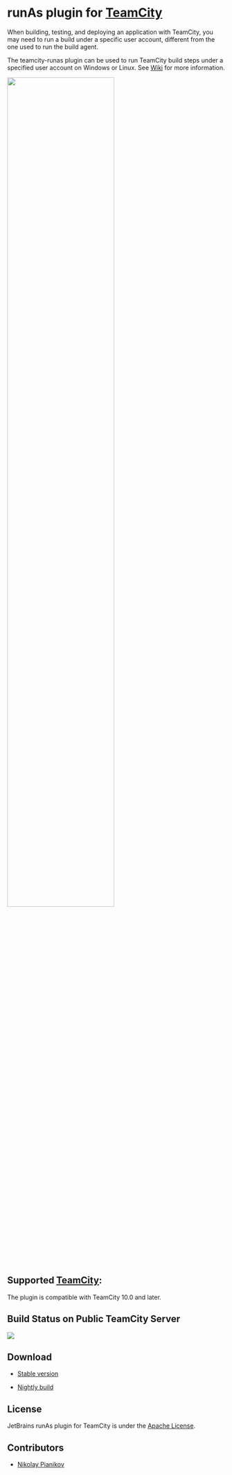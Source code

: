 # runAs plugin for [TeamCity](https://www.jetbrains.com/teamcity/)

When building, testing, and deploying an application with TeamCity, you may need to run a build under a specific user account, different from the one used to run the build agent.

The teamcity-runas plugin can be used to run TeamCity build steps under a specified user account on Windows or Linux. See [Wiki](https://github.com/JetBrains/teamcity-runas-plugin/wiki) for more information.

<img src="https://github.com/JetBrains/teamcity-runas-plugin/blob/master/docs/RunAs.png" width="70%" height="70%"/>

## Supported [TeamCity](https://www.jetbrains.com/teamcity/):

The plugin is compatible with TeamCity 10.0 and later.

## Build Status on Public TeamCity Server

[<img src="http://teamcity.jetbrains.com/app/rest/builds/buildType:(id:TeamCityPluginsByJetBrains_TeamCityRunAs_Plugin)/statusIcon.svg"/>](http://teamcity.jetbrains.com/viewType.html?buildTypeId=TeamCityPluginsByJetBrains_TeamCityRunAs_Plugin)

## Download

* [Stable version](https://teamcity.jetbrains.com/httpAuth/app/rest/builds/buildType:TeamCityPluginsByJetBrains_TeamCityRunAs_Plugin,pinned:true,status:SUCCESS,branch:master,tags:release/artifacts/content/runAs.zip)

* [Nightly build](https://teamcity.jetbrains.com/httpAuth/app/rest/builds/buildType:TeamCityPluginsByJetBrains_TeamCityRunAs_Plugin,status:SUCCESS,branch:master/artifacts/content/runAs.zip)

## License

JetBrains runAs plugin for TeamCity is under the [Apache License](https://github.com/JetBrains/teamcity-runas/blob/master/LICENSE).

## Contributors

- [Nikolay Pianikov](https://github.com/NikolayPianikov)
